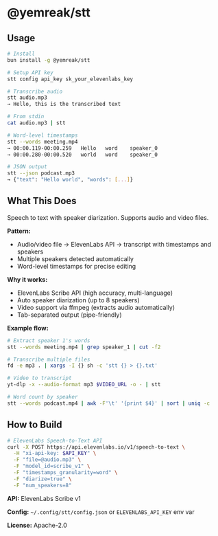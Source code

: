 # @yemreak/stt

## Usage

```bash
# Install
bun install -g @yemreak/stt

# Setup API key
stt config api_key sk_your_elevenlabs_key

# Transcribe audio
stt audio.mp3
→ Hello, this is the transcribed text

# From stdin
cat audio.mp3 | stt

# Word-level timestamps
stt --words meeting.mp4
→ 00:00.119-00:00.259	Hello	word	speaker_0
→ 00:00.280-00:00.520	world	word	speaker_0

# JSON output
stt --json podcast.mp3
→ {"text": "Hello world", "words": [...]}
```

## What This Does

Speech to text with speaker diarization. Supports audio and video files.

**Pattern:**
- Audio/video file → ElevenLabs API → transcript with timestamps and speakers
- Multiple speakers detected automatically
- Word-level timestamps for precise editing

**Why it works:**
- ElevenLabs Scribe API (high accuracy, multi-language)
- Auto speaker diarization (up to 8 speakers)
- Video support via ffmpeg (extracts audio automatically)
- Tab-separated output (pipe-friendly)

**Example flow:**
```bash
# Extract speaker 1's words
stt --words meeting.mp4 | grep speaker_1 | cut -f2

# Transcribe multiple files
fd -e mp3 . | xargs -I {} sh -c 'stt {} > {}.txt'

# Video to transcript
yt-dlp -x --audio-format mp3 $VIDEO_URL -o - | stt

# Word count by speaker
stt --words podcast.mp4 | awk -F'\t' '{print $4}' | sort | uniq -c
```

## How to Build

```bash
# ElevenLabs Speech-to-Text API
curl -X POST https://api.elevenlabs.io/v1/speech-to-text \
  -H "xi-api-key: $API_KEY" \
  -F "file=@audio.mp3" \
  -F "model_id=scribe_v1" \
  -F "timestamps_granularity=word" \
  -F "diarize=true" \
  -F "num_speakers=8"
```

**API:** ElevenLabs Scribe v1

**Config:** `~/.config/stt/config.json` or `ELEVENLABS_API_KEY` env var

**License:** Apache-2.0
